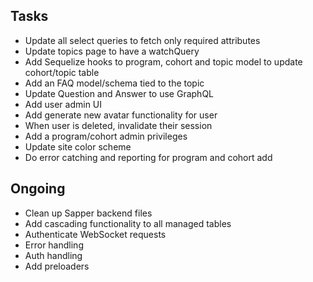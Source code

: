 ## Tasks

- Update all select queries to fetch only required attributes
- Update topics page to have a watchQuery
- Add Sequelize hooks to program, cohort and topic model to update cohort/topic table
- Add an FAQ model/schema tied to the topic
- Update Question and Answer to use GraphQL
- Add user admin UI
- Add generate new avatar functionality for user
- When user is deleted, invalidate their session
- Add a program/cohort admin privileges
- Update site color scheme
- Do error catching and reporting for program and cohort add

## Ongoing

- Clean up Sapper backend files
- Add cascading functionality to all managed tables
- Authenticate WebSocket requests
- Error handling
- Auth handling
- Add preloaders 
